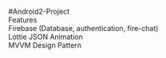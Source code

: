 #Android2-Project  
Features   
Firebase (Database, authentication, fire-chat)  
Lottie JSON Animation  
MVVM Design Pattern
